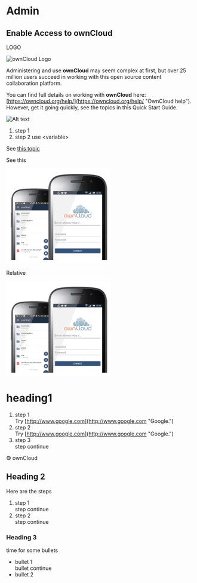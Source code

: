 # Admin #

## Enable Access to ownCloud ##


LOGO

![ownCloud Logo](C:\Users\19788\Documents\GitHub\ownCloud\Graphics\logo.jpg)  

Administering and use **ownCloud** may seem complex at first, but over 25 million users succeed in working with this open source content collaboration platform.

You can find full details on working with **ownCloud** here: [https://owncloud.org/help/](https://owncloud.org/help/ "OwnCloud help"). However, get it going quickly, see the topics in this Quick Start Guide.


![Alt text](C:\Users\19788\Documents\GitHub\ownit-quick\Graphics\logo.jpg)  
  
1. step 1  
2. step 2 use &lt;variable&gt;  

See [this topic](/admin/)

See this

![Alt text](\Graphics\mobile.png)  



Relative

![Alt text](\Graphics\mobile.png)

# heading1 #
1. step 1  
Try [http://www.google.com](http://www.google.com "Google.")
1. step 2  
Try [http://www.google.com](http://www.google.com "Google.")
1. step 3  
step continue  

&copy; ownCloud
## Heading 2 ##

Here are the steps

1. step 1  
step continue  
1. step 2  
step continue  

### Heading 3 ###
time for some bullets 

- bullet 1  
bullet continue 
- bullet 2